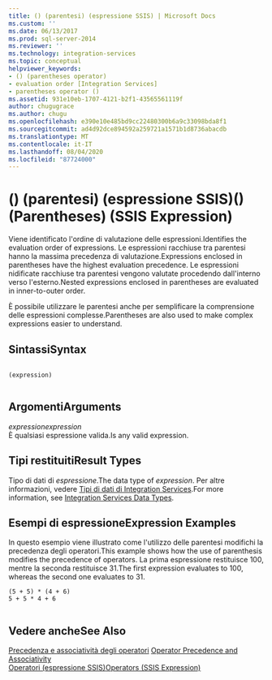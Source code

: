 ```yaml
---
title: () (parentesi) (espressione SSIS) | Microsoft Docs
ms.custom: ''
ms.date: 06/13/2017
ms.prod: sql-server-2014
ms.reviewer: ''
ms.technology: integration-services
ms.topic: conceptual
helpviewer_keywords:
- () (parentheses operator)
- evaluation order [Integration Services]
- parentheses operator ()
ms.assetid: 931e10eb-1707-4121-b2f1-43565561119f
author: chugugrace
ms.author: chugu
ms.openlocfilehash: e390e10e485bd9cc22480300b6a9c33098bda8f1
ms.sourcegitcommit: ad4d92dce894592a259721a1571b1d8736abacdb
ms.translationtype: MT
ms.contentlocale: it-IT
ms.lasthandoff: 08/04/2020
ms.locfileid: "87724000"
---
```

# <a name="-parentheses-ssis-expression"></a><span data-ttu-id="7f88a-102">() (parentesi) (espressione SSIS)</span><span class="sxs-lookup"><span data-stu-id="7f88a-102">() (Parentheses) (SSIS Expression)</span></span>
  <span data-ttu-id="7f88a-103">Viene identificato l'ordine di valutazione delle espressioni.</span><span class="sxs-lookup"><span data-stu-id="7f88a-103">Identifies the evaluation order of expressions.</span></span> <span data-ttu-id="7f88a-104">Le espressioni racchiuse tra parentesi hanno la massima precedenza di valutazione.</span><span class="sxs-lookup"><span data-stu-id="7f88a-104">Expressions enclosed in parentheses have the highest evaluation precedence.</span></span> <span data-ttu-id="7f88a-105">Le espressioni nidificate racchiuse tra parentesi vengono valutate procedendo dall'interno verso l'esterno.</span><span class="sxs-lookup"><span data-stu-id="7f88a-105">Nested expressions enclosed in parentheses are evaluated in inner-to-outer order.</span></span>  
  
 <span data-ttu-id="7f88a-106">È possibile utilizzare le parentesi anche per semplificare la comprensione delle espressioni complesse.</span><span class="sxs-lookup"><span data-stu-id="7f88a-106">Parentheses are also used to make complex expressions easier to understand.</span></span>  
  
## <a name="syntax"></a><span data-ttu-id="7f88a-107">Sintassi</span><span class="sxs-lookup"><span data-stu-id="7f88a-107">Syntax</span></span>  
  
```  
  
(expression)  
  
```  
  
## <a name="arguments"></a><span data-ttu-id="7f88a-108">Argomenti</span><span class="sxs-lookup"><span data-stu-id="7f88a-108">Arguments</span></span>  
 <span data-ttu-id="7f88a-109">*expression*</span><span class="sxs-lookup"><span data-stu-id="7f88a-109">*expression*</span></span>  
 <span data-ttu-id="7f88a-110">È qualsiasi espressione valida.</span><span class="sxs-lookup"><span data-stu-id="7f88a-110">Is any valid expression.</span></span>  
  
## <a name="result-types"></a><span data-ttu-id="7f88a-111">Tipi restituiti</span><span class="sxs-lookup"><span data-stu-id="7f88a-111">Result Types</span></span>  
 <span data-ttu-id="7f88a-112">Tipo di dati di *espressione*.</span><span class="sxs-lookup"><span data-stu-id="7f88a-112">The data type of *expression*.</span></span> <span data-ttu-id="7f88a-113">Per altre informazioni, vedere [Tipi di dati di Integration Services](../data-flow/integration-services-data-types.md).</span><span class="sxs-lookup"><span data-stu-id="7f88a-113">For more information, see [Integration Services Data Types](../data-flow/integration-services-data-types.md).</span></span>  
  
## <a name="expression-examples"></a><span data-ttu-id="7f88a-114">Esempi di espressione</span><span class="sxs-lookup"><span data-stu-id="7f88a-114">Expression Examples</span></span>  
 <span data-ttu-id="7f88a-115">In questo esempio viene illustrato come l'utilizzo delle parentesi modifichi la precedenza degli operatori.</span><span class="sxs-lookup"><span data-stu-id="7f88a-115">This example shows how the use of parenthesis modifies the precedence of operators.</span></span> <span data-ttu-id="7f88a-116">La prima espressione restituisce 100, mentre la seconda restituisce 31.</span><span class="sxs-lookup"><span data-stu-id="7f88a-116">The first expression evaluates to 100, whereas the second one evaluates to 31.</span></span>  
  
```  
(5 + 5) * (4 + 6)  
5 + 5 * 4 + 6  
  
```  
  
## <a name="see-also"></a><span data-ttu-id="7f88a-117">Vedere anche</span><span class="sxs-lookup"><span data-stu-id="7f88a-117">See Also</span></span>  
 <span data-ttu-id="7f88a-118">[Precedenza e associatività degli operatori](operator-precedence-and-associativity.md) </span><span class="sxs-lookup"><span data-stu-id="7f88a-118">[Operator Precedence and Associativity](operator-precedence-and-associativity.md) </span></span>  
 [<span data-ttu-id="7f88a-119">Operatori &#40;espressione SSIS&#41;</span><span class="sxs-lookup"><span data-stu-id="7f88a-119">Operators &#40;SSIS Expression&#41;</span></span>](operators-ssis-expression.md)  
  
  
